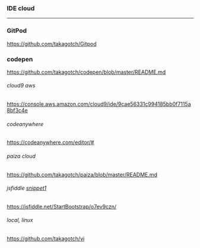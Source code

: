 ### IDE cloud
---
### GitPod
https://github.com/takagotch/Gitpod


### codepen
https://github.com/takagotch/codepen/blob/master/README.md






###### cloud9 aws
https://console.aws.amazon.com/cloud9/ide/9cae56331c994185bb0f7115a8bf3c4e


###### codeanywhere
https://codeanywhere.com/editor/#

###### paiza cloud
https://github.com/takagotch/paiza/blob/master/README.md

###### jsfiddle [snippet1](https://github.com/takagotch/snippets1)
https://jsfiddle.net/StartBootstrap/o7ev9czn/

###### local, linux
https://github.com/takagotch/vi





```
```

```
```

```
```




